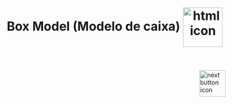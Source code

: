 <h1 align="center">
    Box Model (Modelo de caixa)
    <img src="https://cdn-icons-png.flaticon.com/512/4327/4327005.png" alt="html icon" width="90px" align="center" >
</h1>


<br>
<br>

<!-- Next page button-->
<a href="https://github.com/lGabrielDev/01.html_css/blob/main/CSSTal....">
    <img src="https://cdn-icons-png.flaticon.com/512/5553/5553581.png" alt="next button icon" width="60px" align="right">
</a>